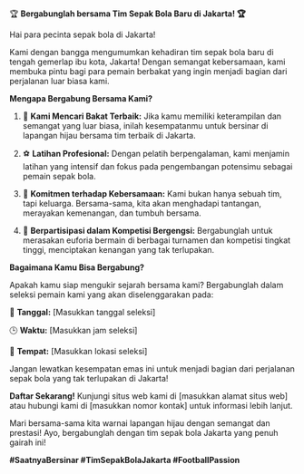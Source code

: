 🏆 **Bergabunglah bersama Tim Sepak Bola Baru di Jakarta! 🏆**

Hai para pecinta sepak bola di Jakarta!

Kami dengan bangga mengumumkan kehadiran tim sepak bola baru di tengah gemerlap ibu kota, Jakarta! Dengan semangat kebersamaan, kami membuka pintu bagi para pemain berbakat yang ingin menjadi bagian dari perjalanan luar biasa kami.

**Mengapa Bergabung Bersama Kami?**

1. 🌟 **Kami Mencari Bakat Terbaik:** Jika kamu memiliki keterampilan dan semangat yang luar biasa, inilah kesempatanmu untuk bersinar di lapangan hijau bersama tim terbaik di Jakarta.

2. ⚽ **Latihan Profesional:** Dengan pelatih berpengalaman, kami menjamin latihan yang intensif dan fokus pada pengembangan potensimu sebagai pemain sepak bola.

3. 🤝 **Komitmen terhadap Kebersamaan:** Kami bukan hanya sebuah tim, tapi keluarga. Bersama-sama, kita akan menghadapi tantangan, merayakan kemenangan, dan tumbuh bersama.

4. 🏅 **Berpartisipasi dalam Kompetisi Bergengsi:** Bergabunglah untuk merasakan euforia bermain di berbagai turnamen dan kompetisi tingkat tinggi, menciptakan kenangan yang tak terlupakan.

**Bagaimana Kamu Bisa Bergabung?**

Apakah kamu siap mengukir sejarah bersama kami? Bergabunglah dalam seleksi pemain kami yang akan diselenggarakan pada:

📅 **Tanggal:** [Masukkan tanggal seleksi]

🕒 **Waktu:** [Masukkan jam seleksi]

📍 **Tempat:** [Masukkan lokasi seleksi]

Jangan lewatkan kesempatan emas ini untuk menjadi bagian dari perjalanan sepak bola yang tak terlupakan di Jakarta!

**Daftar Sekarang!** Kunjungi situs web kami di [masukkan alamat situs web] atau hubungi kami di [masukkan nomor kontak] untuk informasi lebih lanjut.

Mari bersama-sama kita warnai lapangan hijau dengan semangat dan prestasi! Ayo, bergabunglah dengan tim sepak bola Jakarta yang penuh gairah ini!

**#SaatnyaBersinar #TimSepakBolaJakarta #FootballPassion**
